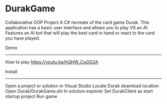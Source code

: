 # DurakGame
Collaborative OOP Project
 A C# recreate of the card game Durak. This application has a basic user interface and allows you to play VS an AI. 
 Features an AI bot that will play the best card in hand or react to the card you have played.

Demo
___________________________________________________________________________________________________________________
How to play
https://youtu.be/hQHW_CuGG2A

Install
___________________________________________________________________________________________________________________
Open a project or solution in Visual Studio
Locate Durak download location
Open Durak/DurakGame.sln
In solution explorer Set DurakClient as start startup project
Run game
